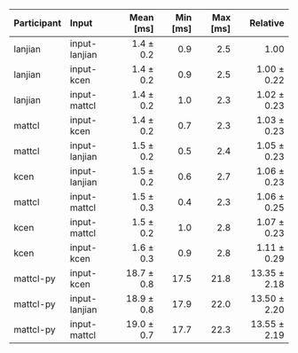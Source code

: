 | Participant | Input | Mean [ms] | Min [ms] | Max [ms] | Relative |
|:---|:---|---:|---:|---:|---:|
| lanjian | input-lanjian | 1.4 ± 0.2 | 0.9 | 2.5 | 1.00 |
| lanjian | input-kcen | 1.4 ± 0.2 | 0.9 | 2.5 | 1.00 ± 0.22 |
| lanjian | input-mattcl | 1.4 ± 0.2 | 1.0 | 2.3 | 1.02 ± 0.23 |
| mattcl | input-kcen | 1.4 ± 0.2 | 0.7 | 2.3 | 1.03 ± 0.23 |
| mattcl | input-lanjian | 1.5 ± 0.2 | 0.5 | 2.4 | 1.05 ± 0.23 |
| kcen | input-lanjian | 1.5 ± 0.2 | 0.6 | 2.7 | 1.06 ± 0.23 |
| mattcl | input-mattcl | 1.5 ± 0.3 | 0.4 | 2.3 | 1.06 ± 0.25 |
| kcen | input-mattcl | 1.5 ± 0.2 | 1.0 | 2.8 | 1.07 ± 0.23 |
| kcen | input-kcen | 1.6 ± 0.3 | 0.9 | 2.8 | 1.11 ± 0.29 |
| mattcl-py | input-kcen | 18.7 ± 0.8 | 17.5 | 21.8 | 13.35 ± 2.18 |
| mattcl-py | input-lanjian | 18.9 ± 0.8 | 17.9 | 22.0 | 13.50 ± 2.20 |
| mattcl-py | input-mattcl | 19.0 ± 0.7 | 17.7 | 22.3 | 13.55 ± 2.19 |
